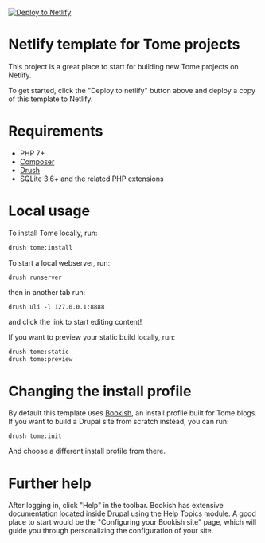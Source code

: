 [![Deploy to Netlify](https://www.netlify.com/img/deploy/button.svg)](https://app.netlify.com/start/deploy?repository=https://github.com/vasilyyaremchuk/open-source-literature.org)

# Netlify template for Tome projects

This project is a great place to start for building new Tome projects on Netlify.

To get started, click the "Deploy to netlify" button above and deploy a copy of
this template to Netlify.

# Requirements

- PHP 7+
- [Composer](https://getcomposer.org/)
- [Drush](https://github.com/drush-ops/drush-launcher#installation---phar)
- SQLite 3.6+ and the related PHP extensions

# Local usage

To install Tome locally, run:

```bash
drush tome:install
```

To start a local webserver, run:

```
drush runserver
```

then in another tab run:

```
drush uli -l 127.0.0.1:8888
```

and click the link to start editing content!

If you want to preview your static build locally, run:

```bash
drush tome:static
drush tome:preview
```

# Changing the install profile

By default this template uses [Bookish](https://github.com/drupal-tome/bookish),
an install profile built for Tome blogs. If you want to build a Drupal site from
scratch instead, you can run:

```
drush tome:init
```

And choose a different install profile from there.

# Further help

After logging in, click "Help" in the toolbar. Bookish has extensive
documentation located inside Drupal using the Help Topics module. A good place
to start would be the "Configuring your Bookish site" page, which will guide
you through personalizing the configuration of your site.
